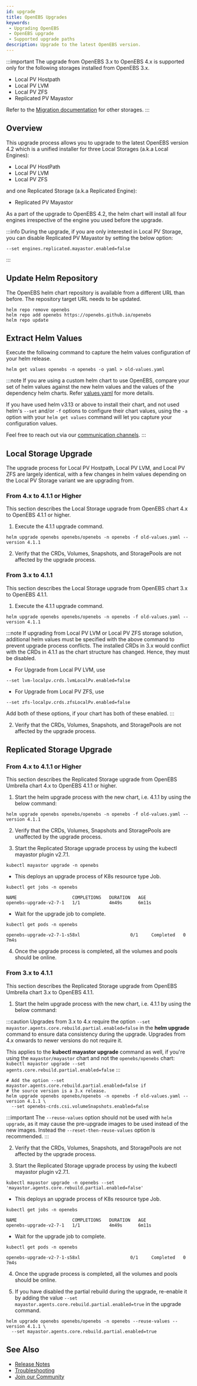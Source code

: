 ```yaml
---
id: upgrade
title: OpenEBS Upgrades
keywords:
 - Upgrading OpenEBS
 - OpenEBS upgrade
 - Supported upgrade paths
description: Upgrade to the latest OpenEBS version.
---
```


:::important
The upgrade from OpenEBS 3.x to OpenEBS 4.x is supported only for the following storages installed from OpenEBS 3.x.

- Local PV Hostpath
- Local PV LVM
- Local PV ZFS
- Replicated PV Mayastor

Refer to the [Migration documentation](../user-guides/data-migration/migration-overview.md) for other storages.
:::

## Overview

This upgrade process allows you to upgrade to the latest OpenEBS version 4.2 which is a unified installer for three Local Storages (a.k.a Local Engines):
- Local PV HostPath
- Local PV LVM 
- Local PV ZFS 

and one Replicated Storage (a.k.a Replicated Engine):
- Replicated PV Mayastor

As a part of the upgrade to OpenEBS 4.2, the helm chart will install all four engines irrespective of the engine you used before the upgrade. 

:::info
During the upgrade, if you are only interested in Local PV Storage, you can disable Replicated PV Mayastor by setting the below option:

```
--set engines.replicated.mayastor.enabled=false
```
:::

## Update Helm Repository

The OpenEBS helm chart repository is available from a different URL than before. The repository target URL needs to be updated.

```
helm repo remove openebs
helm repo add openebs https://openebs.github.io/openebs
helm repo update
```

## Extract Helm Values

Execute the following command to capture the helm values configuration of your helm release.

```
helm get values openebs -n openebs -o yaml > old-values.yaml 
```

:::note
If you are using a custom helm chart to use OpenEBS, compare your set of helm values against the new helm values and the values of the dependency helm charts. Refer [values.yaml](https://github.com/openebs/openebs/blob/HEAD/charts/values.yaml) for more details.

If you have used helm v3.13 or above to install their chart, and not used helm's `--set` and/or `-f` options to configure their chart values, using the `-a` option with your `helm get values` command will let you capture your configuration values.
 
Feel free to reach out via our [communication channels](../community.md).
:::


## Local Storage Upgrade

The upgrade process for Local PV Hostpath, Local PV LVM, and Local PV ZFS are largely identical, with a few changes in helm values depending on the Local PV Storage variant we are upgrading from.

### From 4.x to 4.1.1 or Higher

This section describes the Local Storage upgrade from OpenEBS chart 4.x to OpenEBS 4.1.1 or higher.

1. Execute the 4.1.1 upgrade command. 

```
helm upgrade openebs openebs/openebs -n openebs -f old-values.yaml --version 4.1.1
```

2. Verify that the CRDs, Volumes, Snapshots, and StoragePools are not affected by the upgrade process.

### From 3.x to 4.1.1

This section describes the Local Storage upgrade from OpenEBS chart 3.x to OpenEBS 4.1.1.

1. Execute the 4.1.1 upgrade command. 

```
helm upgrade openebs openebs/openebs -n openebs -f old-values.yaml --version 4.1.1
```

:::note
If upgrading from Local PV LVM or Local PV ZFS storage solution, additional helm values must be specified with the above command to prevent upgrade process conflicts. The installed CRDs in 3.x would conflict with the CRDs in 4.1.1 as the chart structure has changed. Hence, they must be disabled.

- For Upgrade from Local PV LVM, use

```
--set lvm-localpv.crds.lvmLocalPv.enabled=false
```

- For Upgrade from Local PV ZFS, use

```
--set zfs-localpv.crds.zfsLocalPv.enabled=false
```

Add both of these options, if your chart has both of these enabled.
:::

2. Verify that the CRDs, Volumes, Snapshots, and StoragePools are not affected by the upgrade process.

## Replicated Storage Upgrade

### From 4.x to 4.1.1 or Higher

This section describes the Replicated Storage upgrade from OpenEBS Umbrella chart 4.x to OpenEBS 4.1.1 or higher.

1. Start the helm upgrade process with the new chart, i.e. 4.1.1 by using the below command:

```
helm upgrade openebs openebs/openebs -n openebs -f old-values.yaml --version 4.1.1
```

2. Verify that the CRDs, Volumes, Snapshots and StoragePools are unaffected by the upgrade process.

3. Start the Replicated Storage upgrade process by using the kubectl mayastor plugin v2.7.1.

```
kubectl mayastor upgrade -n openebs
```

- This deploys an upgrade process of K8s resource type Job.

```
kubectl get jobs -n openebs 

NAME                     COMPLETIONS   DURATION   AGE 
openebs-upgrade-v2-7-1   1/1           4m49s      6m11s
```

- Wait for the upgrade job to complete.

```
kubectl get pods -n openebs

openebs-upgrade-v2-7-1-s58xl                   0/1     Completed   0          7m4s
```

4. Once the upgrade process is completed, all the volumes and pools should be online.

### From 3.x to 4.1.1

This section describes the Replicated Storage upgrade from OpenEBS Umbrella chart 3.x to OpenEBS 4.1.1.

1. Start the helm upgrade process with the new chart, i.e. 4.1.1 by using the below command:

:::caution
Upgrades from 3.x to 4.x require the option `--set mayastor.agents.core.rebuild.partial.enabled=false` in the **helm upgrade** command to ensure data consistency during the upgrade. Upgrades from 4.x onwards to newer versions do not require it.

This applies to the **kubectl mayastor upgrade** command as well, if you're using the `mayastor/mayastor` chart and not the `openebs/openebs` chart: `kubectl mayastor upgrade --set agents.core.rebuild.partial.enabled=false`
:::

```
# Add the option --set mayastor.agents.core.rebuild.partial.enabled=false if
# the source version is a 3.x release.
helm upgrade openebs openebs/openebs -n openebs -f old-values.yaml --version 4.1.1 \
  --set openebs-crds.csi.volumeSnapshots.enabled=false
```

:::important
The `--reuse-values` option should not be used with `helm upgrade`, as it may cause the pre-upgrade images to be used instead of the new images. Instead the `--reset-then-reuse-values` option is recommended.
:::

2. Verify that the CRDs, Volumes, Snapshots, and StoragePools are not affected by the upgrade process.

3. Start the Replicated Storage upgrade process by using the kubectl mayastor plugin v2.7.1.

```
kubectl mayastor upgrade -n openebs --set 'mayastor.agents.core.rebuild.partial.enabled=false'
```

- This deploys an upgrade process of K8s resource type Job.

```
kubectl get jobs -n openebs 

NAME                     COMPLETIONS   DURATION   AGE 
openebs-upgrade-v2-7-1   1/1           4m49s      6m11s
```

- Wait for the upgrade job to complete.

```
kubectl get pods -n openebs

openebs-upgrade-v2-7-1-s58xl                   0/1     Completed   0          7m4s
```

4. Once the upgrade process is completed, all the volumes and pools should be online.

5. If you have disabled the partial rebuild during the upgrade, re-enable it by adding the value `--set mayastor.agents.core.rebuild.partial.enabled=true` in the upgrade command.

```
helm upgrade openebs openebs/openebs -n openebs --reuse-values --version 4.1.1 \
  --set mayastor.agents.core.rebuild.partial.enabled=true
```

## See Also

- [Release Notes](../releases.md)
- [Troubleshooting](../troubleshooting/troubleshooting-local-storage.md)
- [Join our Community](../community.md)
